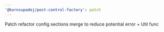 ```yaml
---
'@kornsupadej/pest-control-factory': patch
---
```


Patch refactor config sections merge to reduce potential error + Util func
